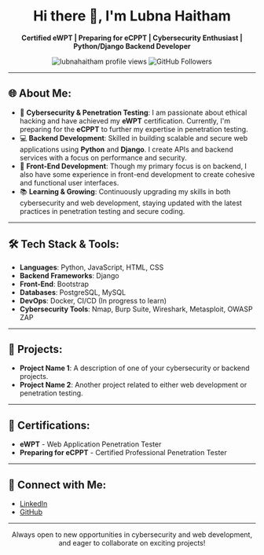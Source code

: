 <h1 align="center">Hi there 👋, I'm Lubna Haitham</h1>

<p align="center">
  <strong>Certified eWPT | Preparing for eCPPT | Cybersecurity Enthusiast | Python/Django Backend Developer</strong>
</p>


<p align="center">
  <img src="https://komarev.com/ghpvc/?username=lubnahaitham&label=Profile%20Views&color=0e75b6&style=for-the-badge" alt="lubnahaitham profile views" /> 
  <img src="https://img.shields.io/github/followers/lubnahaitham?label=Followers&style=for-the-badge" alt="GitHub Followers" />
</p>

---

<h2>🌐 About Me:</h2>
<ul>
  <li>🔐 <strong>Cybersecurity & Penetration Testing</strong>: I am passionate about ethical hacking and have achieved my <strong>eWPT</strong> certification. Currently, I'm preparing for the <strong>eCPPT</strong> to further my expertise in penetration testing.</li>
  <li>💻 <strong>Backend Development</strong>: Skilled in building scalable and secure web applications using <strong>Python</strong> and <strong>Django</strong>. I create APIs and backend services with a focus on performance and security.</li>
  <li>🎨 <strong>Front-End Development</strong>: Though my primary focus is on backend, I also have some experience in front-end development to create cohesive and functional user interfaces.</li>
  <li>📚 <strong>Learning & Growing</strong>: Continuously upgrading my skills in both cybersecurity and web development, staying updated with the latest practices in penetration testing and secure coding.</li>
</ul>

---

<h2>🛠️ Tech Stack & Tools:</h2>
<ul>
  <li><strong>Languages</strong>: Python, JavaScript, HTML, CSS</li>
  <li><strong>Backend Frameworks</strong>: Django</li>
  <li><strong>Front-End</strong>: Bootstrap</li>
  <li><strong>Databases</strong>: PostgreSQL, MySQL</li>
  <li><strong>DevOps</strong>: Docker, CI/CD (In progress to learn)</li>
  <li><strong>Cybersecurity Tools</strong>: Nmap, Burp Suite, Wireshark, Metasploit, OWASP ZAP</li>
</ul>

---

<h2>🚀 Projects:</h2>
<ul>
  <li><strong>Project Name 1</strong>: A description of one of your cybersecurity or backend projects.</li>
  <li><strong>Project Name 2</strong>: Another project related to either web development or penetration testing.</li>
</ul>

---

<h2>🎯 Certifications:</h2>
<ul>
  <li><strong>eWPT</strong> - Web Application Penetration Tester</li>
  <li><strong>Preparing for eCPPT</strong> - Certified Professional Penetration Tester</li>
</ul>

---

<h2>💬 Connect with Me:</h2>
<ul>
  <li><a href="https://linkedin.com/in/lubna-haitham">LinkedIn</a></li>
  <li><a href="https://github.com/lubnahaitham">GitHub</a></li>
</ul>

---

<p align="center">
  Always open to new opportunities in cybersecurity and web development, and eager to collaborate on exciting projects!
</p>
